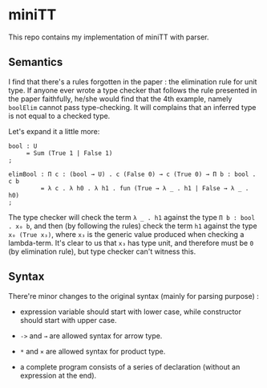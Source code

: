 # miniTT

This repo contains my implementation of miniTT with parser.

## Semantics
I find that there's a rules forgotten in the paper : the elimination rule for unit type. If anyone ever wrote a type checker that follows the rule presented in the paper faithfully, he/she would find that the 4th example, namely `boolElim` cannot pass type-checking. It will complains that an inferred type is not equal to a checked type.

Let's expand it a little more:
```
bool : U 
     = Sum (True 1 | False 1)
;

elimBool : Π c : (bool → U) . c (False 0) → c (True 0) → Π b : bool . c b
         = λ c . λ h0 . λ h1 . fun (True → λ _ . h1 | False → λ _ . h0)
; 
```
The type checker will check the term `λ _ . h1` against the type `Π b : bool . x₀ b`, and then (by following the rules) check the term `h1` against the type `x₀ (True x₃)`, where `x₃` is the generic value produced when checking a lambda-term. It's clear to us that `x₃` has type unit, and therefore must be `0` (by elimination rule), but type checker can't witness this.

## Syntax
There're minor changes to the original syntax (mainly for parsing purpose) :

* expression variable should start with lower case, while constructor should start with upper case.

* `->` and `→` are allowed syntax for arrow type.

* `*` and `×` are allowed syntax for product type.

* a complete program consists of a series of declaration (without an expression at the end).
